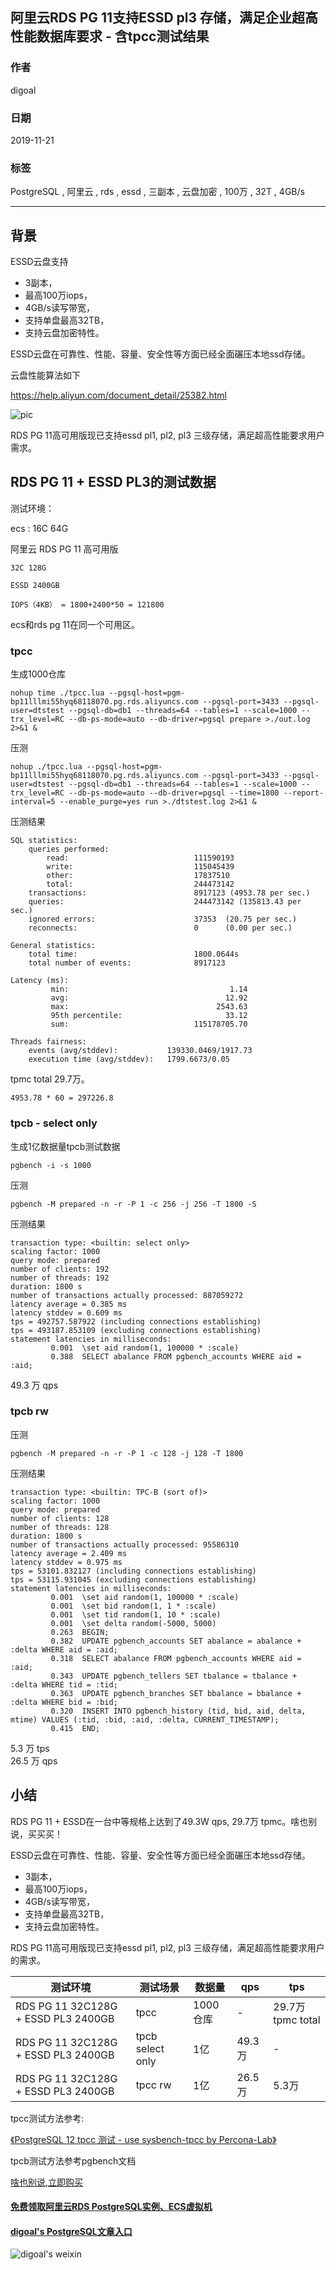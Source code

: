 ## 阿里云RDS PG 11支持ESSD pl3 存储，满足企业超高性能数据库要求 - 含tpcc测试结果 
                                                                                                       
### 作者                                                              
digoal                                                                                                       
                                                                                                       
### 日期                                                                                                       
2019-11-21                                                                                                   
                                                                                                       
### 标签                                                                                                       
PostgreSQL , 阿里云 , rds , essd , 三副本 , 云盘加密 , 100万 , 32T , 4GB/s    
                                                                                                       
----                                                                                                       
                                                                                                       
## 背景    
ESSD云盘支持   
  
- 3副本，  
- 最高100万iops，  
- 4GB/s读写带宽，  
- 支持单盘最高32TB，  
- 支持云盘加密特性。  
  
ESSD云盘在可靠性、性能、容量、安全性等方面已经全面碾压本地ssd存储。  
  
云盘性能算法如下  
  
https://help.aliyun.com/document_detail/25382.html  
  
![pic](20191121_01_pic_001.jpg)  
  
RDS PG 11高可用版现已支持essd pl1, pl2, pl3 三级存储，满足超高性能要求用户需求。  
  
## RDS PG 11 + ESSD PL3的测试数据  
测试环境：    
  
ecs : 16C 64G    
  
阿里云 RDS PG 11 高可用版   
  
```  
32C 128G   
  
ESSD 2400GB   
  
IOPS（4KB） = 1800+2400*50 = 121800    
```  
  
ecs和rds pg 11在同一个可用区。    
  
### tpcc  
生成1000仓库  
  
```  
nohup time ./tpcc.lua --pgsql-host=pgm-bp11lllmi55hyq68118070.pg.rds.aliyuncs.com --pgsql-port=3433 --pgsql-user=dtstest --pgsql-db=db1 --threads=64 --tables=1 --scale=1000 --trx_level=RC --db-ps-mode=auto --db-driver=pgsql prepare >./out.log 2>&1 &  
```  
  
压测  
  
```  
nohup ./tpcc.lua --pgsql-host=pgm-bp11lllmi55hyq68118070.pg.rds.aliyuncs.com --pgsql-port=3433 --pgsql-user=dtstest --pgsql-db=db1 --threads=64 --tables=1 --scale=1000 --trx_level=RC --db-ps-mode=auto --db-driver=pgsql --time=1800 --report-interval=5 --enable_purge=yes run >./dtstest.log 2>&1 &  
```  
  
压测结果  
  
```  
SQL statistics:  
    queries performed:  
        read:                            111590193  
        write:                           115045439  
        other:                           17837510  
        total:                           244473142  
    transactions:                        8917123 (4953.78 per sec.)  
    queries:                             244473142 (135813.43 per sec.)  
    ignored errors:                      37353  (20.75 per sec.)  
    reconnects:                          0      (0.00 per sec.)  
  
General statistics:  
    total time:                          1800.0644s  
    total number of events:              8917123  
  
Latency (ms):  
         min:                                    1.14  
         avg:                                   12.92  
         max:                                 2543.63  
         95th percentile:                       33.12  
         sum:                            115178705.70  
  
Threads fairness:  
    events (avg/stddev):           139330.0469/1917.73  
    execution time (avg/stddev):   1799.6673/0.05  
```  
  
tpmc total 29.7万。    
  
```  
4953.78 * 60 = 297226.8  
```  
  
### tpcb - select only  
生成1亿数据量tpcb测试数据  
  
```  
pgbench -i -s 1000  
```  
  
压测  
  
```  
pgbench -M prepared -n -r -P 1 -c 256 -j 256 -T 1800 -S  
```  
  
压测结果  
  
```  
transaction type: <builtin: select only>  
scaling factor: 1000  
query mode: prepared  
number of clients: 192  
number of threads: 192  
duration: 1800 s  
number of transactions actually processed: 887059272  
latency average = 0.385 ms  
latency stddev = 0.609 ms  
tps = 492757.587922 (including connections establishing)  
tps = 493187.853109 (excluding connections establishing)  
statement latencies in milliseconds:  
         0.001  \set aid random(1, 100000 * :scale)  
         0.388  SELECT abalance FROM pgbench_accounts WHERE aid = :aid;  
```  
  
49.3 万 qps  
  
### tpcb rw   
压测  
  
```  
pgbench -M prepared -n -r -P 1 -c 128 -j 128 -T 1800  
```  
  
压测结果  
  
```  
transaction type: <builtin: TPC-B (sort of)>  
scaling factor: 1000  
query mode: prepared  
number of clients: 128  
number of threads: 128  
duration: 1800 s  
number of transactions actually processed: 95586310  
latency average = 2.409 ms  
latency stddev = 0.975 ms  
tps = 53101.832127 (including connections establishing)  
tps = 53115.931045 (excluding connections establishing)  
statement latencies in milliseconds:  
         0.001  \set aid random(1, 100000 * :scale)  
         0.001  \set bid random(1, 1 * :scale)  
         0.001  \set tid random(1, 10 * :scale)  
         0.001  \set delta random(-5000, 5000)  
         0.263  BEGIN;  
         0.382  UPDATE pgbench_accounts SET abalance = abalance + :delta WHERE aid = :aid;  
         0.318  SELECT abalance FROM pgbench_accounts WHERE aid = :aid;  
         0.343  UPDATE pgbench_tellers SET tbalance = tbalance + :delta WHERE tid = :tid;  
         0.363  UPDATE pgbench_branches SET bbalance = bbalance + :delta WHERE bid = :bid;  
         0.320  INSERT INTO pgbench_history (tid, bid, aid, delta, mtime) VALUES (:tid, :bid, :aid, :delta, CURRENT_TIMESTAMP);  
         0.415  END;  
```  
  
5.3  万 tps  
26.5 万 qps  
  
## 小结  
RDS PG 11 + ESSD在一台中等规格上达到了49.3W  qps, 29.7万 tpmc。啥也别说，买买买！      
  
ESSD云盘在可靠性、性能、容量、安全性等方面已经全面碾压本地ssd存储。   
  
- 3副本，
- 最高100万iops，
- 4GB/s读写带宽，
- 支持单盘最高32TB，
- 支持云盘加密特性。
    
RDS PG 11高可用版现已支持essd pl1, pl2, pl3 三级存储，满足超高性能要求用户的需求。  
  
测试环境 | 测试场景 | 数据量 | qps | tps  
---|---|---|---|---  
RDS PG 11 32C128G + ESSD PL3 2400GB | tpcc | 1000仓库 | - | 29.7万 tpmc total  
RDS PG 11 32C128G + ESSD PL3 2400GB | tpcb select only | 1亿 | 49.3万 | -  
RDS PG 11 32C128G + ESSD PL3 2400GB | tpcc rw | 1亿 | 26.5万 | 5.3万  
  
tpcc测试方法参考:   
  
[《PostgreSQL 12 tpcc 测试 - use sysbench-tpcc by Percona-Lab》](../201910/20191015_01.md)  
  
tpcb测试方法参考pgbench文档   
  
[啥也别说,立即购买](https://rds-buy.aliyun.com/rdsBuy?spm=5176.7920951.1393245.2.56d94ce1pdDbtU&aly_as=L658krNby#/create/rds?initData=%7B%22data%22:%7B%22rds_dbtype%22:%22PostgreSQL%22%7D%7D)  
  
  
#### [免费领取阿里云RDS PostgreSQL实例、ECS虚拟机](https://free.aliyun.com/ "57258f76c37864c6e6d23383d05714ea")
  
  
#### [digoal's PostgreSQL文章入口](https://github.com/digoal/blog/blob/master/README.md "22709685feb7cab07d30f30387f0a9ae")
  
  
![digoal's weixin](../pic/digoal_weixin.jpg "f7ad92eeba24523fd47a6e1a0e691b59")
  
